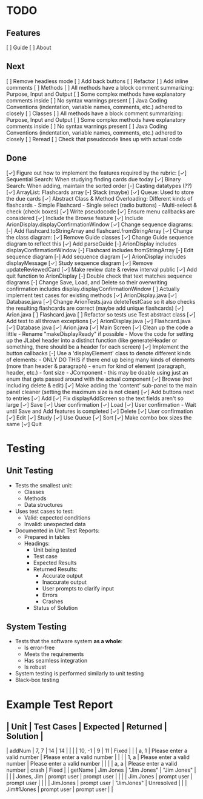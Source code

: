 # TODO
## Features
[ ] Guide
[ ] About

## Next
[ ] Remove headless mode
[ ] Add back buttons
[ ] Refactor
[ ] Add inline comments
    [ ] Methods
        [ ] All methods have a block comment summarizing: Purpose, Input and Output
        [ ] Some complex methods have explanatory comments inside
        [ ] No syntax warnings present
        [ ] Java Coding Conventions (indentation, variable names, comments, etc.) adhered to closely
    [ ] Classes
        [ ] All methods have a block comment summarizing: Purpose, Input and Output
        [ ] Some complex methods have explanatory comments inside
        [ ] No syntax warnings present
        [ ] Java Coding Conventions (indentation, variable names, comments, etc.) adhered to closely
[ ] Reread
    [ ] Check that pseudocode lines up with actual code

## Done
[✓] Figure out how to implement the features required by the rubric:
    [✓] Sequential Search: When studying finding cards due today
    [✓] Binary Search: When adding, maintain the sorted order
    [-] Casting datatypes (??)
    [✓] ArrayList: Flashcards array
    [-] Stack (maybe)
    [✓] Queue: Used to store the due cards
    [✓] Abstract Class & Method Overloading: Different kinds of flashcards
        - Simple Flashcard
        - Single select (radio buttons)
        - Multi-select & check (check boxes)
[✓] Write pseudocode
    [✓] Ensure menu callbacks are considered
        [✓] Include the Browse feature
    [✓] Include ArionDisplay.displayConfirmationWindow
[✓] Change sequence diagrams:
    [-] Add flashcard.toStringArray and flashcard.fromStringArray
    [✓] Change the class diagram:
        [✓] Remove Guide classes
            [✓] Change Guide sequence diagram to reflect this
        [✓] Add parseGuide
        [-] ArionDisplay includes displayConfirmationWindow
        [-] Flashcard includes fromStringArray
            [-] Edit sequence diagram
            [-] Add sequence diagram
        [✓] ArionDisplay includes displayMessage
            [✓] Study sequence diagram
        [✓] Remove updateReviewedCard
        [✓] Make review date & review interval public
        [✓] Add quit function to ArionDisplay
    [-] Double check that text matches sequence diagrams
    [-] Change Save, Load, and Delete so their overwriting confirmation includes display.displayConfirmationWindow
[ ] Actually implement test cases for existing methods
    [✓] ArionDisplay.java
    [✓] Database.java
        [✓] Change ArionTests.java deleteTestCase so it also checks the resulting flashcards are correct (maybe add unique flashcards)
    [✓] Arion.java
    [ ] Flashcard.java
    [ ] Refactor so tests use Test abstract class
[✓] Add text to all thrown exceptions
    [✓] ArionDisplay.java
    [✓] Flashcard.java
    [✓] Database.java
    [✓] Arion.java
[✓] Main Screen
    [✓] Clean up the code a little
        - Rename "makeDisplayReady" if possible
        - Move the code for setting up the JLabel header into a distinct function
            (like generateHeader or something, there should be a header for each screen)
    [✓] Implement the button callbacks
    [-] Use a 'displayElement' class to denote different kinds of elements:
        - ONLY DO THIS if there end up being many kinds of elements (more than header & paragraph)
        - enum for kind of element (paragraph, header, etc.)
        - font size
        - JComponent
        - this may be doable using just an enum that gets passed around with the actual component
[✓] Browse (not including delete & edit)
    [✓] Make adding the 'content' sub-panel to the main panel cleaner (setting the maximum size is not clean)
    [✓] Add buttons next to entries
[✓] Add
    [✓] Fix displayAddScreen so the text fields aren't so large
[✓] Save
    [✓] User confirmation
[✓] Load
    [✓] User confirmation
    - Wait until Save and Add features is completed
[✓] Delete
    [✓] User confirmation
[✓] Edit
[✓] Study
    [✓] Use Queue
[✓] Sort
    [✓] Make combo box sizes the same
[✓] Quit

# Testing

## Unit Testing
- Tests the smallest unit:
    - Classes
    - Methods
    - Data structures
- Uses test cases to test:
    - Valid: expected conditions
    - Invalid: unexpected data
- Documented in Unit Test Reports:
    - Prepared in tables
    - Headings:
        - Unit being tested
        - Test case
        - Expected Results
        - Returned Results:
            - Accurate output
            - Inaccurate output
            - User prompts to clarify input
            - Errors
            - Crashes
        - Status of Solution

## System Testing
- Tests that the software system **as a whole**:
    - Is error-free
    - Meets the requirements
    - Has seamless integration
    - Is robust
- System testing is performed similarly to unit testing
- Black-box testing

# Example Test Report
| Unit    | Test Cases | Expected                    | Returned                     | Solution      |
-----------------------------------------------------------------------------------------------------
| addNum  | 7, 7       | 14                          | 14                           |               |
|         | 10, -1     | 9                           | 11                           | Fixed         |
|         | a, 1       | Please enter a valid number | Please enter a valid number  |               |
|         | 1, a       | Please enter a valid number | Please enter a valid number  |               |
|         | a, a       | Please enter a valid number | crash                        | Fixed         |
| getName | Jim Jones  | "Jim Jones"                 | "Jim Jones"                  |               |
|         | Jones, Jim | prompt user                 | prompt user                  |               |
|         | Jim.Jones  | prompt user                 | prompt user                  |               |
|         | JimJones   | prompt user                 | "JimJones"                   | Unresolved    |
|         | Jim#1Jones | prompt user                 | prompt user                  |               |
